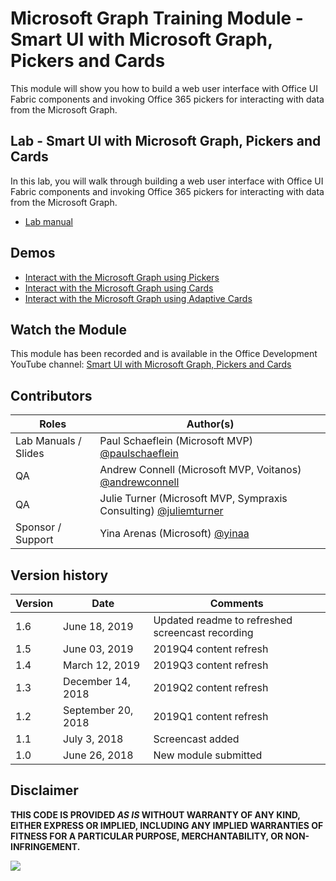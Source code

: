 # Microsoft Graph Training Module - Smart UI with Microsoft Graph, Pickers and Cards

This module will show you how to build a web user interface with Office UI Fabric components and invoking Office 365 pickers for interacting with data from the Microsoft Graph.

## Lab - Smart UI with Microsoft Graph, Pickers and Cards

In this lab, you will walk through building a web user interface with Office UI Fabric components and invoking Office 365 pickers for interacting with data from the Microsoft Graph.

- [Lab manual](./Lab.md)

## Demos

- [Interact with the Microsoft Graph using Pickers](./Demos/01-pickers)
- [Interact with the Microsoft Graph using Cards](./Demos/02-cards)
- [Interact with the Microsoft Graph using Adaptive Cards](./Demos/03-adaptive-cards)

## Watch the Module

This module has been recorded and is available in the Office Development YouTube channel: [Smart UI with Microsoft Graph, Pickers and Cards](https://youtu.be/SWzxQUCga8c)

## Contributors

|        Roles         |                                           Author(s)                                           |
| -------------------- | --------------------------------------------------------------------------------------------- |
| Lab Manuals / Slides | Paul Schaeflein (Microsoft MVP) [@paulschaeflein](//github.com/paulschaeflein)                |
| QA                   | Andrew Connell (Microsoft MVP, Voitanos) [@andrewconnell](//github.com/andrewconnell)         |
| QA                   | Julie Turner (Microsoft MVP, Sympraxis Consulting) [@juliemturner](//github.com/juliemturner) |
| Sponsor / Support    | Yina Arenas (Microsoft) [@yinaa](//github.com/yinaa)                                          |

## Version history

| Version |        Date        |                     Comments                     |
| ------- | ------------------ | ------------------------------------------------ |
| 1.6     | June 18, 2019      | Updated readme to refreshed screencast recording |
| 1.5     | June 03, 2019      | 2019Q4 content refresh                           |
| 1.4     | March 12, 2019     | 2019Q3 content refresh                           |
| 1.3     | December 14, 2018  | 2019Q2 content refresh                           |
| 1.2     | September 20, 2018 | 2019Q1 content refresh                           |
| 1.1     | July 3, 2018       | Screencast added                                 |
| 1.0     | June 26, 2018      | New module submitted                             |

## Disclaimer

**THIS CODE IS PROVIDED _AS IS_ WITHOUT WARRANTY OF ANY KIND, EITHER EXPRESS OR IMPLIED, INCLUDING ANY IMPLIED WARRANTIES OF FITNESS FOR A PARTICULAR PURPOSE, MERCHANTABILITY, OR NON-INFRINGEMENT.**

<img src="https://telemetry.sharepointpnp.com/msgraph-training-smartui-components" />
